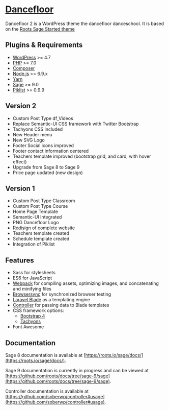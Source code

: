 # [Dancefloor](http://www.dancefloorgenevasalsa.ch/)

Dancefloor 2 is a WordPress theme the dancefloor danceschool. It is based on the [Roots Sage Started theme](https://roots.io/sage/)

## Plugins & Requirements

* [WordPress](https://wordpress.org/) >= 4.7
* [PHP](http://php.net/manual/en/install.php) >= 7.0
* [Composer](https://getcomposer.org/download/)
* [Node.js](http://nodejs.org/) >= 6.9.x
* [Yarn](https://yarnpkg.com/en/docs/install)
* [Sage](https://github.com/roots/sage) >= 9.0
* [Piklist](https://piklist.com/) >= 0.9.9

## Version 2

* Custom Post Type df_Videos
* Replace Semantic-UI CSS framework with Twitter Bootstrap
* Tachyons CSS included
* New Header menu
* New SVG Logo
* Footer Social icons improved
* Footer contact information centered
* Teachers template improved (bootstrap grid, and card, with hover effect)
* Upgrade from Sage 8 to Sage 9
* Price page updated (new design)

## Version 1

* Custom Post Type Classroom
* Custom Post Type Course
* Home Page Template
* Semantic-UI Integrated
* PNG Dancefloor Logo
* Redisign of complete website
* Teachers template created
* Schedule template created
* Integration of Piklist

## Features

* Sass for stylesheets
* ES6 for JavaScript
* [Webpack](https://webpack.github.io/) for compiling assets, optimizing images, and concatenating and minifying files
* [Browsersync](http://www.browsersync.io/) for synchronized browser testing
* [Laravel Blade](https://laravel.com/docs/5.3/blade) as a templating engine
* [Controller](https://github.com/soberwp/controller) for passing data to Blade templates
* CSS framework options:
  * [Bootstrap 4](http://getbootstrap.com/)
  * [Tachyons](http://tachyons.io/)
* Font Awesome

## Documentation

Sage 8 documentation is available at [https://roots.io/sage/docs/](https://roots.io/sage/docs/).

Sage 9 documentation is currently in progress and can be viewed at [https://github.com/roots/docs/tree/sage-9/sage](https://github.com/roots/docs/tree/sage-9/sage).

Controller documentation is available at [https://github.com/soberwp/controller#usage](https://github.com/soberwp/controller#usage).
